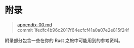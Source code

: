 # 附录

> [appendix-00.md](https://github.com/rust-lang/book/blob/master/src/appendix-00.md)
> <br>
> commit 1fedfc4b96c2017f64ecfcf41a0a07e2e815f24f

附录部分包含一些在你的 Rust 之旅中可能用到的参考资料。
